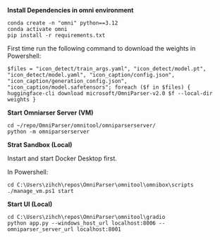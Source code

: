 **Install Dependencies in omni environment**
```
conda create -n "omni" python==3.12
conda activate omni
pip install -r requirements.txt
```

First time run the following command to download the weights in Powershell:

```
$files = "icon_detect/train_args.yaml", "icon_detect/model.pt", "icon_detect/model.yaml", "icon_caption/config.json", "icon_caption/generation_config.json", "icon_caption/model.safetensors"; foreach ($f in $files) { huggingface-cli download microsoft/OmniParser-v2.0 $f --local-dir weights }
```

**Start Omniarser Server (VM)**

```
cd ~/repo/OmniParser/omnitool/omniparserserver/
python -m omniparserserver
```

**Strat Sandbox (Local)**

Instart and start Docker Desktop first.

In Powershell:
```
cd C:\Users\zihch\repos\OmniParser\omnitool\omnibox\scripts
./manage_vm.ps1 start 
```

**Start UI (Local)**

```
cd C:\Users\zihch\repos\OmniParser\omnitool\gradio
python app.py --windows_host_url localhost:8006 --omniparser_server_url localhost:8001
```